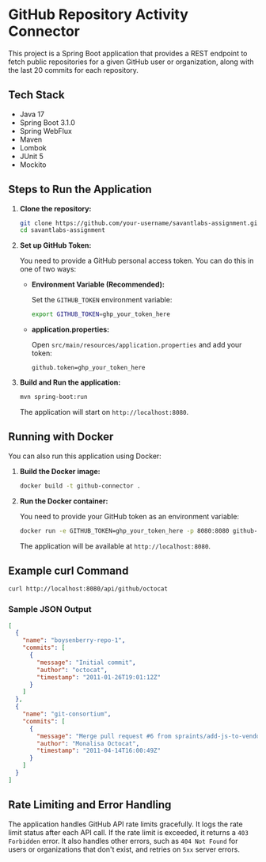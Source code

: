 # GitHub Repository Activity Connector

This project is a Spring Boot application that provides a REST endpoint to fetch public repositories for a given GitHub user or organization, along with the last 20 commits for each repository.

## Tech Stack

* Java 17
* Spring Boot 3.1.0
* Spring WebFlux
* Maven
* Lombok
* JUnit 5
* Mockito

## Steps to Run the Application

1. **Clone the repository:**

   ```bash
   git clone https://github.com/your-username/savantlabs-assignment.git
   cd savantlabs-assignment
   ```

2. **Set up GitHub Token:**

   You need to provide a GitHub personal access token. You can do this in one of two ways:

   *   **Environment Variable (Recommended):**

       Set the `GITHUB_TOKEN` environment variable:

       ```bash
       export GITHUB_TOKEN=ghp_your_token_here
       ```

   *   **application.properties:**

       Open `src/main/resources/application.properties` and add your token:

       ```properties
       github.token=ghp_your_token_here
       ```

3. **Build and Run the application:**

   ```bash
   mvn spring-boot:run
   ```

   The application will start on `http://localhost:8080`.

## Running with Docker

You can also run this application using Docker:

1. **Build the Docker image:**

   ```bash
   docker build -t github-connector .
   ```

2. **Run the Docker container:**

   You need to provide your GitHub token as an environment variable:

   ```bash
   docker run -e GITHUB_TOKEN=ghp_your_token_here -p 8080:8080 github-connector
   ```

   The application will be available at `http://localhost:8080`.

## Example curl Command

```bash
curl http://localhost:8080/api/github/octocat
```

### Sample JSON Output

```json
[
  {
    "name": "boysenberry-repo-1",
    "commits": [
      {
        "message": "Initial commit",
        "author": "octocat",
        "timestamp": "2011-01-26T19:01:12Z"
      }
    ]
  },
  {
    "name": "git-consortium",
    "commits": [
      {
        "message": "Merge pull request #6 from spraints/add-js-to-vendor-in-gitignore\n\nAdd js to vendor in gitignore",
        "author": "Monalisa Octocat",
        "timestamp": "2011-04-14T16:00:49Z"
      }
    ]
  }
]
```

## Rate Limiting and Error Handling

The application handles GitHub API rate limits gracefully. It logs the rate limit status after each API call. If the rate limit is exceeded, it returns a `403 Forbidden` error. It also handles other errors, such as `404 Not Found` for users or organizations that don't exist, and retries on `5xx` server errors.

```